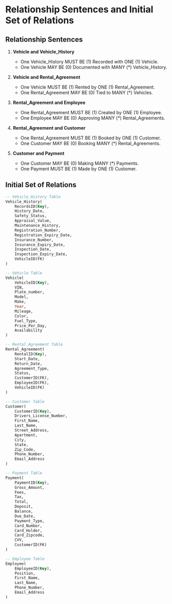 # Relationship Sentences and Initial Set of Relations

## Relationship Sentences
1. **Vehicle and Vehicle_History**  
   - One Vehicle_History MUST BE (1) Recorded with ONE (1) Vehicle.  
   - One Vehicle MAY BE (0) Documented with MANY (*) Vehicle_History.

2. **Vehicle and Rental_Agreement**  
   - One Vehicle MUST BE (1) Rented by ONE (1) Rental_Agreement.  
   - One Rental_Agreement MAY BE (0) Tied to MANY (*) Vehicles.

3. **Rental_Agreement and Employee**  
   - One Rental_Agreement MUST BE (1) Created by ONE (1) Employee.  
   - One Employee MAY BE (0) Approving MANY (*) Rental_Agreements.

4. **Rental_Agreement and Customer**  
   - One Rental_Agreement MUST BE (1) Booked by ONE (1) Customer.  
   - One Customer MAY BE (0) Booking MANY (*) Rental_Agreements.

5. **Customer and Payment**  
   - One Customer MAY BE (0) Making MANY (*) Payments.  
   - One Payment MUST BE (1) Made by ONE (1) Customer.

## Initial Set of Relations
```sql
-- Vehicle_History Table
Vehicle_History(
    RecordsID(Key), 
    History_Date, 
    Safety_Status, 
    Appraisal_Value, 
    Maintenance_History, 
    Registration_Number, 
    Registration_Expiry_Date, 
    Insurance_Number, 
    Insurance_Expiry_Date, 
    Inspection_Date, 
    Inspection_Expiry_Date, 
    VehicleID(FK)
)

-- Vehicle Table
Vehicle(
    VehicleID(Key), 
    VIN, 
    Plate_number, 
    Model, 
    Make, 
    Year, 
    Mileage, 
    Color, 
    Fuel_Type, 
    Price_Per_Day, 
    Availability
)

-- Rental_Agreement Table
Rental_Agreement(
    RentalID(Key), 
    Start_Date, 
    Return_Date, 
    Agreement_Type, 
    Status, 
    CustomerID(FK), 
    EmployeeID(FK), 
    VehicleID(FK)
)

-- Customer Table
Customer(
    CustomerID(Key), 
    Drivers_License_Number, 
    First_Name, 
    Last_Name, 
    Street_Address, 
    Apartment, 
    City, 
    State, 
    Zip_Code, 
    Phone_Number, 
    Email_Address
)

-- Payment Table
Payment(
    PaymentID(Key), 
    Gross_Amount, 
    Fees, 
    Tax, 
    Total, 
    Deposit, 
    Balance, 
    Due_Date, 
    Payment_Type, 
    Card_Number, 
    Card_Holder, 
    Card_Zipcode, 
    CVV, 
    CustomerID(FK)
)

-- Employee Table
Employee(
    EmployeeID(Key), 
    Position, 
    First_Name, 
    Last_Name, 
    Phone_Number, 
    Email_Address
)

